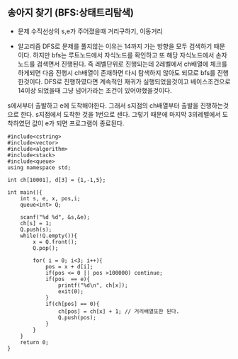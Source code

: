 ## 송아지 찾기 (BFS:상태트리탐색)

* 문제 
수직선상의 s,e가 주어졌을때 거리구하기, 이동거리

* 알고리즘
DFS로 문제를 풀지않는 이유는 14까지 가는 방향을 모두 검색하기 때문이다. 
하지만 bfs는 루트노드에서 자식노드를 확인하고 또 해당 자식노드에서 손자노드를 검색면서 진행된다. 
즉 레벨단위로 진행되는데 2레벨에서 ch배열에 체크를하게되면 
다음 진행시 ch배열이 존재하면 다시 탐색하지 않아도 되므로 
bfs를 진행한것이다.
DFS로 진행하였다면 계속적인 재귀가 실행되었을것이고 베이스조건으로 14이상 되었을때 그냥 넘어가라는 조건이 있어야했을것이다. 

s에서부터 출발하고 e에 도착해야한다. 
그래서 s지점의 ch배열부터 출발을 진행하는것으로 한다. 
s지점에서  도착한 것을 1번으로 센다. 
그렇기 때문에 마지막 3의레벨에서 도착하였던 값이 e가 되면 프로그램이 종료된다. 

```
#include<cstring>
#include<vector>
#include<algorithm>
#include<stack>
#include<queue>
using namespace std;

int ch[10001], d[3] = {1,-1,5};

int main(){
    int s, e, x, pos,i;
    queue<int> Q;

    scanf("%d %d", &s,&e);
    ch[s] = 1;
    Q.push(s);
    while(!Q.empty()){
        x = Q.front();
        Q.pop();

        for( i = 0; i<3; i++){
            pos = x + d[i];
            if(pos <= 0 || pos >100000) continue;
            if(pos  == e){
                printf("%d\n", ch[x]);
                exit(0);
            }
            if(ch[pos] == 0){
                ch[pos] = ch[x] + 1; // 거리배열또한 된다. 
                Q.push(pos);
            }
        }
    }
    return 0;
}

```